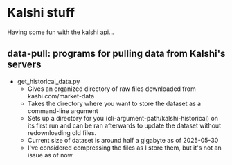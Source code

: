 # Kalshi stuff
Having some fun with the kalshi api...

## data-pull: programs for pulling data from Kalshi's servers
 - get_historical_data.py
   + Gives an organized directory of raw files downloaded from kashi.com/market-data
   + Takes the directory where you want to store the dataset as a command-line argument
   + Sets up a directory for you (cli-argument-path/kalshi-historical) on its first run and can be ran afterwards to update the dataset without redownloading old files.
   + Current size of dataset is around half a gigabyte as of 2025-05-30
   + I've considered compressing the files as I store them, but it's not an issue as of now
